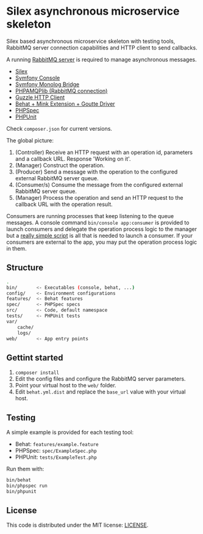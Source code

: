 # Silex asynchronous microservice skeleton

Silex based asynchronous microservice skeleton with testing tools, RabbitMQ server connection capabilities and HTTP client to send callbacks.

A running [RabbitMQ server](https://www.rabbitmq.com/download.html) is required to manage asynchronous messages.

- [Silex](http://silex.sensiolabs.org/)
- [Symfony Console](https://packagist.org/packages/symfony/console)
- [Symfony Monolog Bridge](https://packagist.org/packages/symfony/monolog-bridge)
- [PHPAMQPlib (RabbitMQ connection)](https://packagist.org/packages/php-amqplib/php-amqplib)
- [Guzzle HTTP Client](https://packagist.org/packages/guzzlehttp/guzzle)
- [Behat + Mink Extension + Goutte Driver](http://docs.behat.org/en/v3.0/)
- [PHPSpec](http://www.phpspec.net/en/latest/manual/introduction.html)
- [PHPUnit](https://phpunit.de/documentation.html)

Check ```composer.json``` for current versions.

The global picture:

1. (Controller) Receive an HTTP request with an operation id, parameters and a callback URL. Response 'Working on it'.
2. (Manager) Construct the operation.
3. (Producer) Send a message with the operation to the configured external RabbitMQ server queue.
4. (Consumer/s) Consume the message from the configured external RabbitMQ server queue.
5. (Manager) Process the operation and send an HTTP request to the callback URL with the operation result.

Consumers are running processes that keep listening to the queue messages. A console command ```bin/console app:consumer``` is provided to launch consumers and delegate the operation process logic to the manager but a [really simple script](https://github.com/rabbitmq/rabbitmq-tutorials/blob/master/php/receive.php) is all that is needed to launch a consumer. If your consumers are external to the app, you may put the operation process logic in them.

## Structure

```bash
.
bin/       <- Executables (console, behat, ...)
config/    <- Environment configurations
features/  <- Behat features
spec/      <- PHPSpec specs
src/       <- Code, default namespace
tests/     <- PHPUnit tests
var/
    cache/
    logs/
web/       <- App entry points
```

## Gettint started

1. ```composer install ```
2. Edit the config files and configure the RabbitMQ server parameters.
3. Point your virtual host to the ```web/``` folder.
4. Edit ```behat.yml.dist``` and replace the ```base_url``` value with your virtual host.

## Testing

A simple example is provided for each testing tool:

- Behat: ```features/example.feature```
- PHPSpec: ```spec/ExampleSpec.php```
- PHPUnit: ```tests/ExampleTest.php```

Run them with:

```bash
bin/behat
bin/phpspec run
bin/phpunit
```

## License

This code is distributed under the MIT license: [LICENSE](LICENSE).
